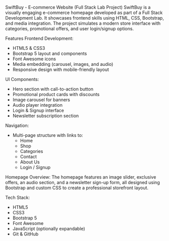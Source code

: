 SwiftBuy - E-commerce Website (Full Stack Lab Project)
SwiftBuy is a visually engaging e-commerce homepage developed as part of a Full Stack Development Lab. It showcases frontend skills using HTML, CSS, Bootstrap, and media integration. The project simulates a modern store interface with categories, promotional offers, and user login/signup options.

Features
Frontend Development:
- HTML5 & CSS3
- Bootstrap 5 layout and components
- Font Awesome icons
- Media embedding (carousel, images, and audio)
- Responsive design with mobile-friendly layout

UI Components:
- Hero section with call-to-action button
- Promotional product cards with discounts
- Image carousel for banners
- Audio player integration
- Login & Signup interface
- Newsletter subscription section

Navigation:
- Multi-page structure with links to:
  - Home
  - Shop
  - Categories
  - Contact
  - About Us
  - Login / Signup

Homepage Overview:
The homepage features an image slider, exclusive offers, an audio section, and a newsletter sign-up form, all designed using Bootstrap and custom CSS to create a professional storefront layout.

Tech Stack:
- HTML5
- CSS3
- Bootstrap 5
- Font Awesome
- JavaScript (optionally expandable)
- Git & GitHub
